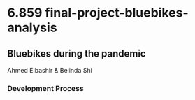 # 6.859 final-project-bluebikes-analysis
## Bluebikes during the pandemic
Ahmed Elbashir & Belinda Shi

### Development Process

